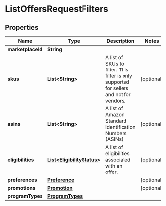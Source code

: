 # ListOffersRequestFilters

## Properties
Name | Type | Description | Notes
------------ | ------------- | ------------- | -------------
**marketplaceId** | **String** |  | 
**skus** | **List&lt;String&gt;** | A list of SKUs to filter. This filter is only supported for sellers and not for vendors. |  [optional]
**asins** | **List&lt;String&gt;** | A list of Amazon Standard Identification Numbers (ASINs). |  [optional]
**eligibilities** | [**List&lt;EligibilityStatus&gt;**](EligibilityStatus.md) | A list of eligibilities associated with an offer. |  [optional]
**preferences** | [**Preference**](Preference.md) |  |  [optional]
**promotions** | [**Promotion**](Promotion.md) |  |  [optional]
**programTypes** | [**ProgramTypes**](ProgramTypes.md) |  | 
